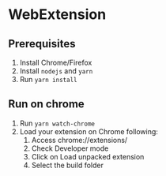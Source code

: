 # WebExtension

## Prerequisites
1. Install Chrome/Firefox
2. Install `nodejs` and `yarn`
3. Run `yarn install`


## Run on chrome
1. Run `yarn watch-chrome`
2. Load your extension on Chrome following:
	1. Access chrome://extensions/
	2. Check Developer mode
	3. Click on Load unpacked extension
	4. Select the build folder
	
